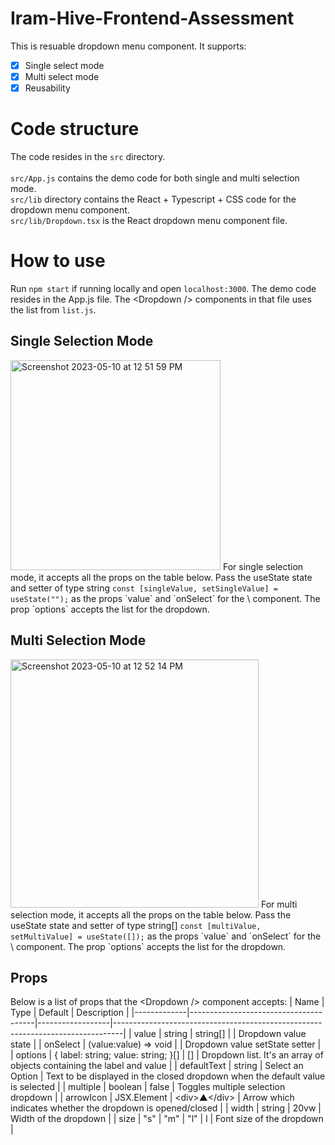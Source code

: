 # Iram-Hive-Frontend-Assessment
This is resuable dropdown menu component. It supports:
- [x] Single select mode
- [x] Multi select mode
- [x] Reusability

# Code structure
The code resides in the `src` directory.\
\
`src/App.js` contains the demo code for both single and multi selection mode.\
`src/lib` directory contains the React + Typescript + CSS code for the dropdown menu component.\
`src/lib/Dropdown.tsx` is the React dropdown menu component file.

# How to use
Run `npm start` if running locally and open `localhost:3000`. The demo code resides in the App.js file. The \<Dropdown \/> components in that file uses the list from `list.js`.

## Single Selection Mode
<img width="336" alt="Screenshot 2023-05-10 at 12 51 59 PM" src="https://github.com/KnotScientific/Iram-Hive-Frontend-Assessment/assets/29667155/b2484461-46b5-4c43-8325-1d7201c8493a">
For single selection mode, it accepts all the props on the table below. Pass the useState state and setter of type string <code>const [singleValue, setSingleValue] = useState("");</code> as the props `value` and `onSelect` for the \<Dropdown \/> component. The prop `options` accepts the list for the dropdown.

## Multi Selection Mode
<img width="397" alt="Screenshot 2023-05-10 at 12 52 14 PM" src="https://github.com/KnotScientific/Iram-Hive-Frontend-Assessment/assets/29667155/f12e6f51-9877-40ed-9f45-5014311a1d52">
For multi selection mode, it accepts all the props on the table below. Pass the useState state and setter of type string[] <code>const [multiValue, setMultiValue] = useState([]);</code> as the props `value` and `onSelect` for the \<Dropdown \/> component. The prop `options` accepts the list for the dropdown.

## Props
Below is a list of props that the \<Dropdown \/> component accepts:
| Name        | Type                                  | Default          | Description                                                                    |
|-------------|---------------------------------------|------------------|--------------------------------------------------------------------------------|
| value       | string \| string[]                    |                  | Dropdown value state                                                           |
| onSelect    | (value:value) => void                 |                  | Dropdown value setState setter                                                 |
| options     | {  label: string;  value: string; }[] | []               | Dropdown list. It's an array of objects containing the label and value         |
| defaultText | string                                | Select an Option | Text to be displayed in the closed dropdown when the default value is selected |
| multiple    | boolean                               | false            | Toggles multiple selection dropdown                                            |
| arrowIcon   | JSX.Element                           | \<div>▲\</div>     | Arrow which indicates whether the dropdown is opened/closed                    |
| width       | string                                | 20vw             | Width of the dropdown                                                          |
| size        | "s" \| "m" \| "l"                     | l                | Font size of the dropdown                                                      |
